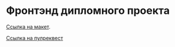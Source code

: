 # Фронтэнд дипломного проекта

[Ссылка на макет](https://disk.yandex.ru/d/a7OjbO9Z3xAFKA).

[Ссылка на пулреквест](https://github.com/KM-ForProjects/movies-explorer-frontend/pull/2)